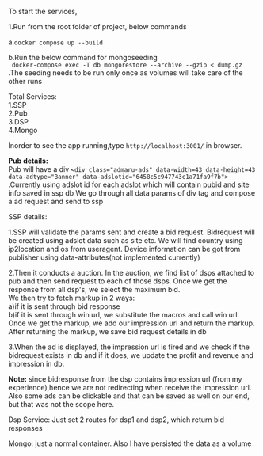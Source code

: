To start the services,

1.Run from the root folder of project, below commands 

a.`docker compose up --build`

b.Run the below command for mongoseeding<br>
    ` docker-compose exec -T db mongorestore --archive --gzip < dump.gz` 
.The seeding needs to be run only once as volumes will take care of the other runs


Total Services:<br>
1.SSP<br>
2.Pub<br>
3.DSP<br>
4.Mongo<br>

Inorder to see the app running,type `http://localhost:3001/` in browser.

**Pub details:**<br>
Pub will have a div `<div class="admaru-ads" data-width=43 data-height=43 data-adtype="Banner" data-adslotid="6458c5c947743c1a71fa9f7b">`
.Currently using adslot id for each adslot which will contain pubid and site info saved in ssp db
We go through all data params of div tag and compose a ad request and send to ssp


SSP details:

1.SSP will validate the params sent and create a bid request. Bidrequest will be created using adslot data such as site etc. We will find country
using ip2location and os from useragent. Device information can be got from publisher using data-attributes(not implemented currently)

2.Then it conducts a auction. In the auction, we find list of dsps
attached to pub and then send request to each of those dsps. Once we get the response from all dsp's, we select the maximum bid.
<br>We then try to fetch markup in 2 ways:<br> 
a)if it is sent through bid response<br>
b)if it is sent through win url, we substitute the macros and call win url<br>
Once we get the markup, we add our impression url and return the markup.
After returning the markup, we save bid request details in db

3.When the ad is displayed, the impression url is fired and we check if the bidrequest exists in db and if it does,
we update the profit and revenue and impression in db.

**Note:** since bidresponse from the dsp contains impression url (from my experience),hence we are not redirecting when 
receive the impression url. Also some ads can be clickable and that can be saved as well on our end, but that was not
the scope here.

Dsp Service:
Just set 2 routes for dsp1 and dsp2, which return bid responses

Mongo:
just a normal container. Also I have persisted the data as a volume




